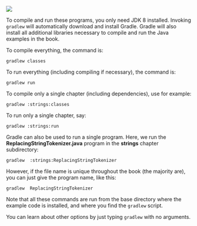 [![](https://travis-ci.org/BruceEckel/OnJava8-Examples.svg?branch=master)](https://travis-ci.org/BruceEckel/OnJava8-Examples)

To compile and run these programs, you only need JDK 8 installed. 
Invoking `gradlew` will automatically download and install Gradle.
Gradle will also install all additional libraries necessary to compile
and run the Java examples in the book.

To compile everything, the command is:

`gradlew classes`

To run everything (including compiling if necessary), the command is:

`gradlew run`

To compile only a single chapter (including dependencies), use for example:

`gradlew :strings:classes`

To run only a single chapter, say:

`gradlew :strings:run`

Gradle can also be used to run a single program. Here, we run the **ReplacingStringTokenizer.java**
program in the **strings** chapter subdirectory:

`gradlew  :strings:ReplacingStringTokenizer`

However, if the file name is unique throughout the book (the majority are), you can just give the
program name, like this:

`gradlew  ReplacingStringTokenizer`

Note that all these commands are run from the base directory where the example code is installed, and where you find the
`gradlew` script.

You can learn about other options by just typing `gradlew` with no arguments.
